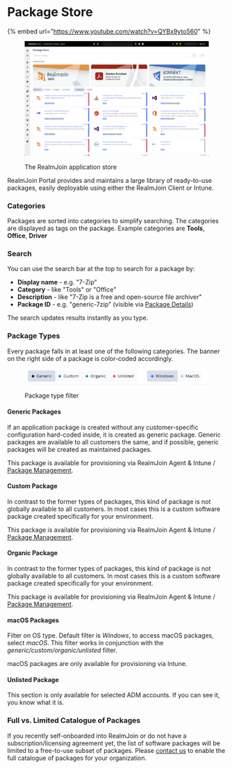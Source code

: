 # Package Store



{% embed url="https://www.youtube.com/watch?v=QYBx9yto560" %}

<figure><img src="../../../.gitbook/assets/image.png" alt=""><figcaption><p>The RealmJoin application store</p></figcaption></figure>

RealmJoin Portal provides and maintains a large library of ready-to-use packages, easily deployable using either the RealmJoin Client or Intune.

### Categories

Packages are sorted into categories to simplify searching. The categories are displayed as tags on the package. Example categories are **Tools**, **Office**, **Driver**

### Search

You can use the search bar at the top to search for a package by:

* **Display name** - e.g. "7-Zip"
* **Category** - like "Tools" or "Office"
* **Description** - like "7-Zip is a free and open-source file archiver"
* **Package ID** - e.g. "generic-7zip" (visible via [Package Details](package-store-details.md))

The search updates results instantly as you type.

### Package Types

Every package falls in at least one of the following categories. The banner on the right side of a package is color-coded accordingly.

<figure><img src="../../../.gitbook/assets/image (36).png" alt=""><figcaption><p>Package type filter</p></figcaption></figure>

#### Generic Packages

If an application package is created without any customer-specific configuration hard-coded inside, it is created as generic package. Generic packages are available to all customers the same, and if possible, generic packages will be created as maintained packages.&#x20;

This package is available for provisioning via RealmJoin Agent & Intune / [Package Management](../package-management.md).

#### Custom Package

In contrast to the former types of packages, this kind of package is not globally available to all customers. In most cases this is a custom software package created specifically for your environment.

This package is available for provisioning via RealmJoin Agent & Intune / [Package Management](../package-management.md).

#### Organic Package

In contrast to the former types of packages, this kind of package is not globally available to all customers. In most cases this is a custom software package created specifically for your environment.

This package is available for provisioning via RealmJoin Agent & Intune / [Package Management](../package-management.md).

#### macOS Packages

Filter on OS type. Default filter is _Windows_, to access macOS packages, select _macOS_. This filter works in conjunction with the _generic/custom/organic/unlisted_ filter.

macOS packages are only available for provisioning via Intune.

#### Unlisted Package

This section is only available for selected ADM accounts. If you can see it, you know what it is.

### Full vs. Limited Catalogue of Packages

If you recently self-onboarded into RealmJoin or do not have a subscription/licensing agreement yet, the list of software packages will be limited to a free-to-use subset of packages. Please [contact us](../../../legal/support.md) to enable the full catalogue of packages for your organization.
